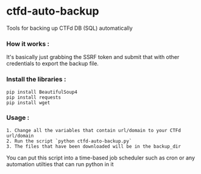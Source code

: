 # ctfd-auto-backup
Tools for backing up CTFd DB (SQL) automatically

### How it works :
It's basically just grabbing the SSRF token and submit that with other credentials to export the backup file.

### Install the libraries :
```
pip install BeautifulSoup4
pip install requests
pip install wget
```
### Usage :
```
1. Change all the variables that contain url/domain to your CTFd url/domain
2. Run the script `python ctfd-auto-backup.py`
3. The files that have been downloaded will be in the backup_dir
```
You can put this script into a time-based job scheduler such as cron or any automation utilties that can run python in it
